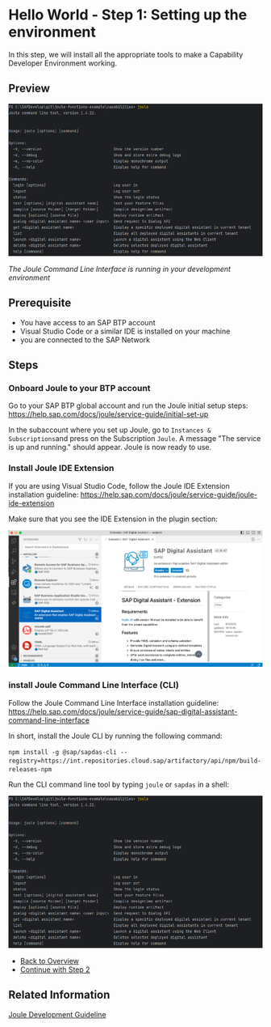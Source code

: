 # Hello World - Step 1: Setting up the environment

In this step, we will install all the appropriate tools to make a Capability Developer Environment working.

## Preview

![image](assets/preview.png)

*The Joule Command Line Interface is running in your development environment*

## Prerequisite
- You have access to an SAP BTP account
- Visual Studio Code or a similar IDE is installed on your machine
- you are connected to the SAP Network

## Steps

### Onboard Joule to your BTP account

Go to your SAP BTP global account and run the Joule initial setup steps:
https://help.sap.com/docs/joule/service-guide/initial-set-up

In the subaccount where you set up Joule, go to `Instances & Subscriptions`and press on the Subscription `Joule`.
A message "The service is up and running." should appear. Joule is now ready to use.

### Install Joule IDE Extension

If you are using Visual Studio Code, follow the Joule IDE Extension installation guideline:
https://help.sap.com/docs/joule/service-guide/joule-ide-extension

Make sure that you see the IDE Extension in the plugin section:

![image](assets/SAP.DAS.Wizard.png)

### install Joule Command Line Interface (CLI) 

Follow the Joule Command Line Interface installation guideline:
https://help.sap.com/docs/joule/service-guide/sap-digital-assistant-command-line-interface

In short, install the Joule CLI by running the following command:

```npm install -g @sap/sapdas-cli --registry=https://int.repositories.cloud.sap/artifactory/api/npm/build-releases-npm```

Run the CLI command line tool by typing `joule` or `sapdas` in a shell:

![image](assets/preview.png)

* [Back to Overview](../index.md)
* [Continue with Step 2](../step2/index.md)

## Related Information 

[Joule Development Guideline](https://help.sap.com/docs/joule/service-guide/development)